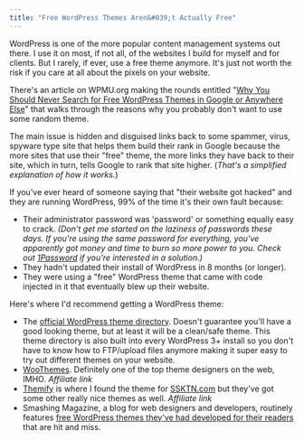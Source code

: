 ```yaml
---
title: "Free WordPress Themes Aren&#039;t Actually Free"
---
```

<p>WordPress is one of the more popular content management systems out there. I use it on most, if not all, of the websites I build for myself and for clients. But I rarely, if ever, use a free theme anymore. It's just not worth the risk if you care at all about the pixels on your website.</p>
<p>There's an article on WPMU.org making the rounds entitled "<a href="http://wpmu.org/why-you-should-never-search-for-free-wordpress-themes-in-google-or-anywhere-else/">Why You Should Never Search for Free WordPress Themes in Google or Anywhere Else</a>" that walks through the reasons why you probably don't want to use some random theme.</p>
<p>The main issue is hidden and disguised links back to some spammer, virus, spyware type site that helps them build their rank in Google because the more sites that use their "free" theme, the more links they have back to their site, which in turn, tells Google to rank that site higher. (<em>That's a simplified explanation of how it works.</em>)</p>
<p>If you've ever heard of someone saying that "their website got hacked" and they are running WordPress, 99% of the time it's their own fault because:</p>
<ul>
<li>Their administrator password was 'password' or something equally easy to crack. <em>(Don't get me started on the laziness of passwords these days. If you're using the same password for everything, you've apparently got money and time to burn so more power to you. Check out <a href="http://agilewebsolutions.com/onepassword">1Password</a> if you're interested in a solution.)</em></li>
<li>They hadn't updated their install of WordPress in 8 months (or longer).</li>
<li>They were using a "free" WordPress theme that came with code injected in it that eventually blew up their website.</li>
</ul>
<p>Here's where I'd recommend getting a WordPress theme:</p>
<ul>
<li>The <a href="http://wordpress.org/extend/themes/">official WordPress theme directory</a>. Doesn't guarantee you'll have a good looking theme, but at least it will be a clean/safe theme.  This theme directory is also built into every WordPress 3+ install so you don't have to know how to FTP/upload files anymore making it super easy to try out different themes on your website.</li>
<li><a href="http://www.woothemes.com/amember/go.php?r=359&i=l1">WooThemes</a>. Definitely one of the top theme designers on the web, IMHO. <em>Affiliate link</em></li>
<li><a href="http://themify.me/member/go.php?r=494&i=l1">Themify</a> is where I found the theme for <a href="http://ssktn.com/">SSKTN.com</a> but they've got some other really nice themes as well. <em>Affiliate link</em></li>
<li>Smashing Magazine, a blog for web designers and developers, routinely features <a href="http://www.smashingmagazine.com/tag/wordpress/">free WordPress themes they've had developed for their readers</a> that are hit and miss.</li>
</ul>
